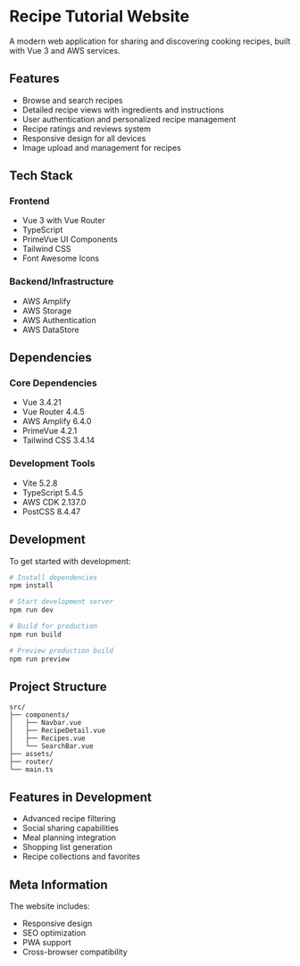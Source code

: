 # Recipe Tutorial Website

A modern web application for sharing and discovering cooking recipes, built with Vue 3 and AWS services.

## Features

- Browse and search recipes
- Detailed recipe views with ingredients and instructions
- User authentication and personalized recipe management
- Recipe ratings and reviews system
- Responsive design for all devices
- Image upload and management for recipes

## Tech Stack

### Frontend
- Vue 3 with Vue Router
- TypeScript
- PrimeVue UI Components
- Tailwind CSS
- Font Awesome Icons

### Backend/Infrastructure
- AWS Amplify
- AWS Storage
- AWS Authentication
- AWS DataStore

## Dependencies

### Core Dependencies
- Vue 3.4.21
- Vue Router 4.4.5
- AWS Amplify 6.4.0
- PrimeVue 4.2.1
- Tailwind CSS 3.4.14

### Development Tools
- Vite 5.2.8
- TypeScript 5.4.5
- AWS CDK 2.137.0
- PostCSS 8.4.47

## Development

To get started with development:

```bash
# Install dependencies
npm install

# Start development server
npm run dev

# Build for production
npm run build

# Preview production build
npm run preview
```

## Project Structure

```
src/
├── components/
│   ├── Navbar.vue
│   ├── RecipeDetail.vue
│   ├── Recipes.vue
│   └── SearchBar.vue
├── assets/
├── router/
└── main.ts
```

## Features in Development

- Advanced recipe filtering
- Social sharing capabilities
- Meal planning integration
- Shopping list generation
- Recipe collections and favorites

## Meta Information

The website includes:
- Responsive design
- SEO optimization
- PWA support
- Cross-browser compatibility
```
